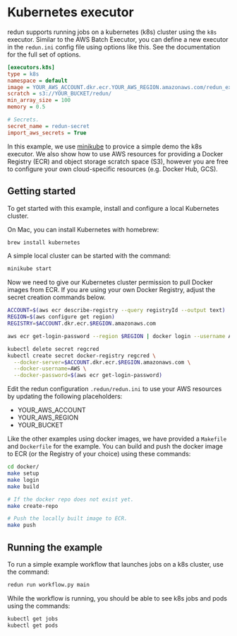 # Kubernetes executor

redun supports running jobs on a kubernetes (k8s) cluster using the `k8s` executor. Similar to the AWS Batch Executor, you can define a new executor in the `redun.ini` config file using options like this. See the documentation for the full set of options.

```ini
[executors.k8s]
type = k8s
namespace = default
image = YOUR_AWS_ACCOUNT.dkr.ecr.YOUR_AWS_REGION.amazonaws.com/redun_example_k8s
scratch = s3://YOUR_BUCKET/redun/
min_array_size = 100
memory = 0.5

# Secrets.
secret_name = redun-secret
import_aws_secrets = True
```

In this example, we use [minikube](https://minikube.sigs.k8s.io/docs/) to provice a simple demo the k8s executor. We also show how to use AWS resources for providing a Docker Registry (ECR) and object storage scratch space (S3), however you are free to configure your own cloud-specific resources (e.g. Docker Hub, GCS).


## Getting started

To get started with this example, install and configure a local Kubernetes cluster.

On Mac, you can install Kubernetes with homebrew:

```sh
brew install kubernetes
```

A simple local cluster can be started with the command:

```sh
minikube start
```

Now we need to give our Kubernetes cluster permission to pull Docker images from ECR. If you are using your own Docker Registry, adjust the secret creation commands below.

```sh
ACCOUNT=$(aws ecr describe-registry --query registryId --output text)
REGION=$(aws configure get region)
REGISTRY=$ACCOUNT.dkr.ecr.$REGION.amazonaws.com

aws ecr get-login-password --region $REGION | docker login --username AWS --password-stdin $REGISTRY

kubectl delete secret regcred
kubectl create secret docker-registry regcred \
  --docker-server=$ACCOUNT.dkr.ecr.$REGION.amazonaws.com \
  --docker-username=AWS \
  --docker-password=$(aws ecr get-login-password)
```

Edit the redun configuration `.redun/redun.ini` to use your AWS resources by updating the following placeholders:

- YOUR_AWS_ACCOUNT
- YOUR_AWS_REGION
- YOUR_BUCKET

Like the other examples using docker images, we have provided a `Makefile` and `Dockerfile` for the example. You can build and push the docker image to ECR (or the Registry of your choice) using these commands:

```sh
cd docker/
make setup
make login
make build

# If the docker repo does not exist yet.
make create-repo

# Push the locally built image to ECR.
make push
```

## Running the example

To run a simple example workflow that launches jobs on a k8s cluster, use the command:

```sh
redun run workflow.py main
```

While the workflow is running, you should be able to see k8s jobs and pods using the commands:

```sh
kubectl get jobs
kubectl get pods
```
